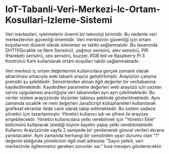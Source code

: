 # IoT-Tabanli-Veri-Merkezi-Ic-Ortam-Kosullari-Izleme-Sistemi
  Veri merkezleri, işletmelerin önemli bir teknoloji birimidir. Bu nedenle veri merkezlerinin güvenliği önemlidir. Veri merkezinin güvenliği için ortam koşullarının düzenli olarak izlenmesi ve takibi sağlanmalıdır. Bu tasarımda DHT11(Sıcaklık ve Nem Sensörü), yağmur sensörü, alev sensörü, PIR (Hareket) sensörü, ses sensörü, buzzer, RGB led ve Raspberry Pi 3 Kontrolcü Kartı  kullanılarak ortam koşulları takibi sağlanmaktadır. 

  Veri merkezi iç ortam değerlerinin kullanıcılara gerçek zamanlı olarak aktarılması amacıyla web tabanlı arayüz geliştirilmiştir. Arayüzün çalışma prensibi şu şekildedir: Sensörlerden alınan ilgili değerler bir veritabanına kaydedilmektedir. Kaydedilen parametre değerleri web arayüzü için yazılan servis uygulaması aracılığıyla veri tabanından ayrı ayrı çekilmektedir. Bu veriler sistem arayüzünde ölçümler tablosu şeklinde gösterilmektedir. Aynı zamanda sıcaklık ve nem değerleri  JavaScript kütüphaneleri kullanılarak grafiksel ekranlar ilede canlı olarak takip edilmektedir. Bu sistem sadece yönetici için tasarlanmıştır. Yönetici kullanıcı adı ve şifresi ile arayüze erişebilecektir. Yönetici kullanıcılara yetki verebilmek için "Yönetici Ekle" bölümünü kullanarak istediği kişinin kaydını yapıp yetki verebilmektedir. Kullanıcı Arayüzünde sayfa 2 saniyede bir yenilenerek güncel verileri ekrana yansıtacaktır. Aynı zamanda herhangi bir sensörden uyarı durumu olan "1" değerini aldığında yöneticinin ilgili mail adresine "Sayın yetkili, veri merkezinde ilgilenmeniz gereken sorunlar var." kısa mesajını gönderecektir.
